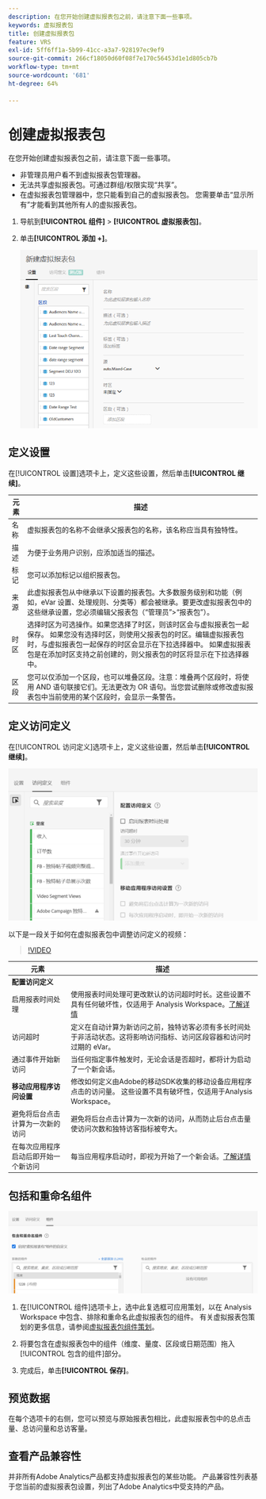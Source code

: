 ```yaml
---
description: 在您开始创建虚拟报表包之前，请注意下面一些事项。
keywords: 虚拟报表包
title: 创建虚拟报表包
feature: VRS
exl-id: 5ff6ff1a-5b99-41cc-a3a7-928197ec9ef9
source-git-commit: 266cf18050d60f08f7e170c56453d1e1d805cb7b
workflow-type: tm+mt
source-wordcount: '681'
ht-degree: 64%

---
```


# 创建虚拟报表包

在您开始创建虚拟报表包之前，请注意下面一些事项。

* 非管理员用户看不到虚拟报表包管理器。
* 无法共享虚拟报表包。可通过群组/权限实现“共享”。
* 在虚拟报表包管理器中，您只能看到自己的虚拟报表包。 您需要单击“显示所有”才能看到其他所有人的虚拟报表包。

1. 导航到&#x200B;**[!UICONTROL 组件]** > **[!UICONTROL 虚拟报表包]**。
1. 单击&#x200B;**[!UICONTROL 添加 +]**。

   ![](assets/new_vrs.png)

## 定义设置

在[!UICONTROL 设置]选项卡上，定义这些设置，然后单击&#x200B;**[!UICONTROL 继续]**。

| 元素 | 描述 |
| --- |--- |
| 名称 | 虚拟报表包的名称不会继承父报表包的名称，该名称应当具有独特性。 |
| 描述 | 为便于业务用户识别，应添加适当的描述。 |
| 标记 | 您可以添加标记以组织报表包。 |
| 来源 | 此虚拟报表包从中继承以下设置的报表包。大多数服务级别和功能（例如，eVar 设置、处理规则、分类等）都会被继承。要更改虚拟报表包中的这些继承设置，您必须编辑父报表包（“管理员”>“报表包”）。 |
| 时区 | 选择时区为可选操作。如果您选择了时区，则该时区会与虚拟报表包一起保存。 如果您没有选择时区，则使用父报表包的时区。编辑虚拟报表包时，与虚拟报表包一起保存的时区会显示在下拉选择器中。 如果虚拟报表包是在添加时区支持之前创建的，则父报表包的时区将显示在下拉选择器中。 |
| 区段 | 您可以仅添加一个区段，也可以堆叠区段。注意：堆叠两个区段时，将使用 AND 语句联接它们。无法更改为 OR 语句。当您尝试删除或修改虚拟报表包中当前使用的某个区段时，会显示一条警告。 |

## 定义访问定义

在[!UICONTROL 访问定义]选项卡上，定义这些设置，然后单击&#x200B;**[!UICONTROL 继续]**。

![](assets/visit-definition.png)

以下是一段关于如何在虚拟报表包中调整访问定义的视频：

>[!VIDEO](https://video.tv.adobe.com/v/23545/?quality=12)

| 元素 | 描述 |
| --- |--- |
| **配置访问定义** |  |
| 启用报表时间处理 | 使用报表时间处理可更改默认的访问超时时长。这些设置不具有任何破坏性，仅适用于 Analysis Workspace。[了解详情](/help/components/vrs/vrs-report-time-processing.md) |
| 访问超时 | 定义在自动计算为新访问之前，独特访客必须有多长时间处于非活动状态。这将影响访问指标、访问区段容器和访问时过期的 eVar。 |
| 通过事件开始新访问 | 当任何指定事件触发时，无论会话是否超时，都将计为启动了一个新会话。 |
| **移动应用程序访问设置** | 修改如何定义由Adobe的移动SDK收集的移动设备应用程序点击的访问量。 这些设置不具有破坏性，仅适用于Analysis Workspace。 |
| 避免将后台点击计算为一次新的访问 | 避免将后台点击计算为一次新的访问，从而防止后台点击量使访问次数和独特访客指标被夸大。 |
| 在每次应用程序启动后即开始一个新访问 | 每当应用程序启动时，即视为开始了一个新会话。[了解详情](/help/components/vrs/vrs-mobile-visit-processing.md) |

## 包括和重命名组件

![](assets/components.png)

1. 在[!UICONTROL 组件]选项卡上，选中此复选框可应用策划，以在 Analysis Workspace 中包含、排除和重命名此虚拟报表包的组件。
有关虚拟报表包策划的更多信息，请参阅[虚拟报表包组件策划](https://experienceleague.adobe.com/docs/analytics/components/virtual-report-suites/vrs-components.html#virtual-report-suites?lang=zh-Hans)。

1. 将要包含在虚拟报表包中的组件（维度、量度、区段或日期范围）拖入[!UICONTROL 包含的组件]部分。

1. 完成后，单击&#x200B;**[!UICONTROL 保存]**。

## 预览数据

在每个选项卡的右侧，您可以预览与原始报表包相比，此虚拟报表包中的总点击量、总访问量和总访客量。

## 查看产品兼容性

并非所有Adobe Analytics产品都支持虚拟报表包的某些功能。 产品兼容性列表基于您当前的虚拟报表包设置，列出了Adobe Analytics中受支持的产品。
